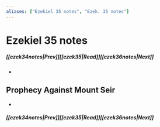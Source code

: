 ```yaml
---
aliases: ["Ezekiel 35 notes", "Ezek. 35 notes"]
---
```

# Ezekiel 35 notes
##### <span class=arrow-left></span>[[ezek34notes|Prev]]<span class=navigation-separator></span>[[ezek35|Read]]<span class=navigation-separator></span>[[ezek36notes|Next]]<span class=arrow-right></span>
- 
## Prophecy Against Mount Seir
- 
##### <span class=arrow-left></span>[[ezek34notes|Prev]]<span class=navigation-separator></span>[[ezek35|Read]]<span class=navigation-separator></span>[[ezek36notes|Next]]<span class=arrow-right></span>